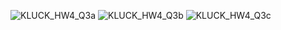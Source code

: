 ![KLUCK_HW4_Q3a](https://github.com/WilliamKluck/css343-wkluck/assets/92551689/ad369910-732c-4105-aafb-34818a999ef0)
![KLUCK_HW4_Q3b](https://github.com/WilliamKluck/css343-wkluck/assets/92551689/dcaf5b79-bf6a-4941-b4c0-4ad1a6f1529d)
![KLUCK_HW4_Q3c](https://github.com/WilliamKluck/css343-wkluck/assets/92551689/ca5c4644-36c0-4568-99da-2687f71d9ba8)
